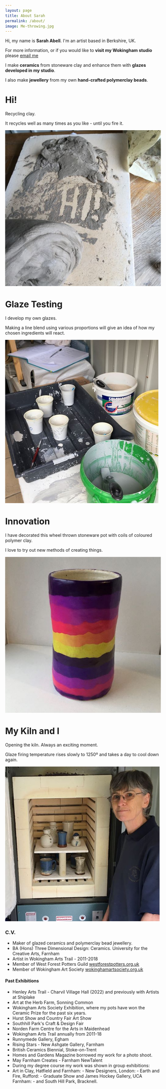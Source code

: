 ```yaml
---
layout: page
title: About Sarah
permalink: /about/
image: Me-throwing.jpg
---
```


Hi, my name is **Sarah Abell**. I'm an artist based in Berkshire, UK.

For more information, or if you would like to **visit my Wokingham studio** please [email me](mailto:sarahabellme@outlook.com)

I make **ceramics** from stoneware clay and enhance them with **glazes developed in my studio**. 

I also make **jewellery** from my own **hand-crafted polymerclay beads**.

# Hi!

Recycling clay. 

It recycles well as many times as you like - until you fire it.

![Hi](/images/Hi.JPG)

# Glaze Testing

I develop my own glazes.

Making a line blend using various proportions will give an idea of how my chosen ingredients will react.

![Glaze Mess](/images/Glaze-Mess.jpg)

# Innovation

I have decorated this wheel thrown stoneware pot with coils of coloured polymer clay.

I love to try out new methods of creating things. 

![Polymer Pot](/images/Polymer-Pot.jpg)

# My Kiln and I

Opening the kiln. Always an exciting moment.

Glaze firing temperature rises slowly to 1250º and takes a day to cool down again.

![kiln and me](/images/My-Kiln-and-I.jpg)

### C.V.

*	Maker of glazed ceramics and polymerclay bead jewellery.
*	BA (Hons) Three Dimensional Design: Ceramics. University for the Creative Arts, Farnham
*	Artist in Wokingham Arts Trail - 2011-2018
*	Member of West Forest Potters Guild [westforestpotters.org.uk](http://westforestpotters.org.uk/)
*	Member of Wokingham Art Society [wokinghamartsociety.org.uk](https://wokinghamartsociety.org.uk/)


#### Past Exhibitions

* Henley Arts Trail - Charvil Village Hall (2022) and previously with Artists at Shiplake
* Art at the Herb Farm, Sonning Common
* Wokingham Arts Society Exhibition, where my pots have won the Ceramic Prize for the past six years.
* Hurst Show and Country Fair Art Show
* Southhill Park's Craft & Design Fair
* Norden Farm Centre for the Arts in Maidenhead
* Wokingham Arts Trail annually from 2011-18
* Runnymede Gallery, Egham
* Rising Stars - New Ashgate Gallery, Farnham
* British Ceramics Biennial, Stoke-on-Trent
* Homes and Gardens Magazine borrowed my work for a photo shoot.
* May Farnham Creates - Farnham NewTalent
* During my degree course my work was shown in group exhibitions:
* Art in Clay, Hatfield and Farnham: - New Designers, London:  - Earth and Fire, Rufford:  - Graduate Show and James Hockey Gallery, UCA Farnham: - and South Hill Park, Bracknell.
